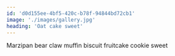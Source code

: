 ```yaml
---
id: 'd0d155ee-4bf5-420c-b78f-94844bd72cb1'
image: './images/gallery.jpg'
heading: 'Oat cake sweet'
---
```


Marzipan bear claw muffin biscuit fruitcake cookie sweet
